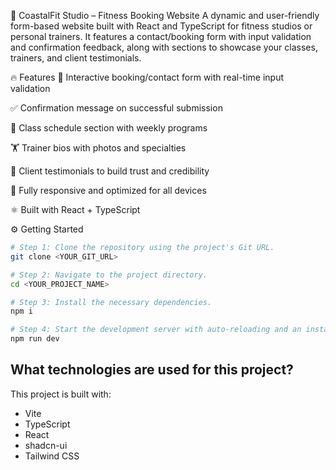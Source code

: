 💪 CoastalFit Studio – Fitness Booking Website
A dynamic and user-friendly form-based website built with React and TypeScript for fitness studios or personal trainers. It features a contact/booking form with input validation and confirmation feedback, along with sections to showcase your classes, trainers, and client testimonials.

🔥 Features
📝 Interactive booking/contact form with real-time input validation

✅ Confirmation message on successful submission

📅 Class schedule section with weekly programs

🏋️ Trainer bios with photos and specialties

💬 Client testimonials to build trust and credibility

📱 Fully responsive and optimized for all devices

⚛️ Built with React + TypeScript


⚙️ Getting Started

```sh
# Step 1: Clone the repository using the project's Git URL.
git clone <YOUR_GIT_URL>

# Step 2: Navigate to the project directory.
cd <YOUR_PROJECT_NAME>

# Step 3: Install the necessary dependencies.
npm i

# Step 4: Start the development server with auto-reloading and an instant preview.
npm run dev
```

## What technologies are used for this project?

This project is built with:

- Vite
- TypeScript
- React
- shadcn-ui
- Tailwind CSS

